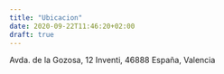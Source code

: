 ```yaml
---
title: "Ubicacion"
date: 2020-09-22T11:46:20+02:00
draft: true
---
```


Avda. de la Gozosa, 12
Inventi, 46888
España, Valencia
